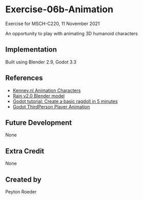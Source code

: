 
# Exercise-06b-Animation

Exercise for MSCH-C220, 11 November 2021

An opportunity to play with animating 3D humanoid characters

## Implementation
Built using Blender 2.9, Godot 3.3

## References
 - [Kenney.nl Animation Characters](https://kenney.nl/assets/animated-characters-2)
 - [Rain v2.0 Blender model](https://cloud.blender.org/p/characters/5f04a68bb5f1a2612f7b29da)
 - [Godot tutorial: Create a basic ragdoll in 5 minutes](https://youtu.be/YZikII-uSis)
 - [Godot ThirdPerson Player Animation](https://youtu.be/msZw59Iln74)

## Future Development
None

## Extra Credit
None

## Created by 
Peyton Roeder
```
